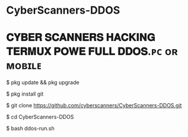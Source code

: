 # CyberScanners-DDOS

# 𝐂𝐘𝐁𝐄𝐑 𝐒𝐂𝐀𝐍𝐍𝐄𝐑𝐒 𝐇𝐀𝐂𝐊𝐈𝐍𝐆 𝐓𝐄𝐑𝐌𝐔𝐗 𝐏𝐎𝐖𝐄 𝐅𝐔𝐋𝐋 𝐃𝐃𝐎𝐒.ᴘᴄ ᴏʀ ᴍᴏʙɪʟᴇ

$ pkg update && pkg upgrade

$ pkg install git

$ git clone https://github.com/cyberscanners/CyberScanners-DDOS.git

$ cd CyberScanners-DDOS

$ bash ddos-run.sh
